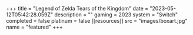 +++
title = "Legend of Zelda Tears of the Kingdom"
date = "2023-05-12T05:42:28.059Z"
description = ""
gaming = 2023
system = "Switch"
completed = false
platinum = false
[[resources]]
src = "images/boxart.jpg"
name = "featured"
+++

<!-- Start writing here...

**Final trophy count: __ of __**

![Trophy List](images/trophies.jpg) -->
